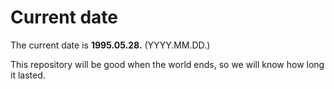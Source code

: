 # Current date

The current date is **1995.05.28.** (YYYY.MM.DD.)

This repository will be good when the world ends, so we will know how long it lasted.